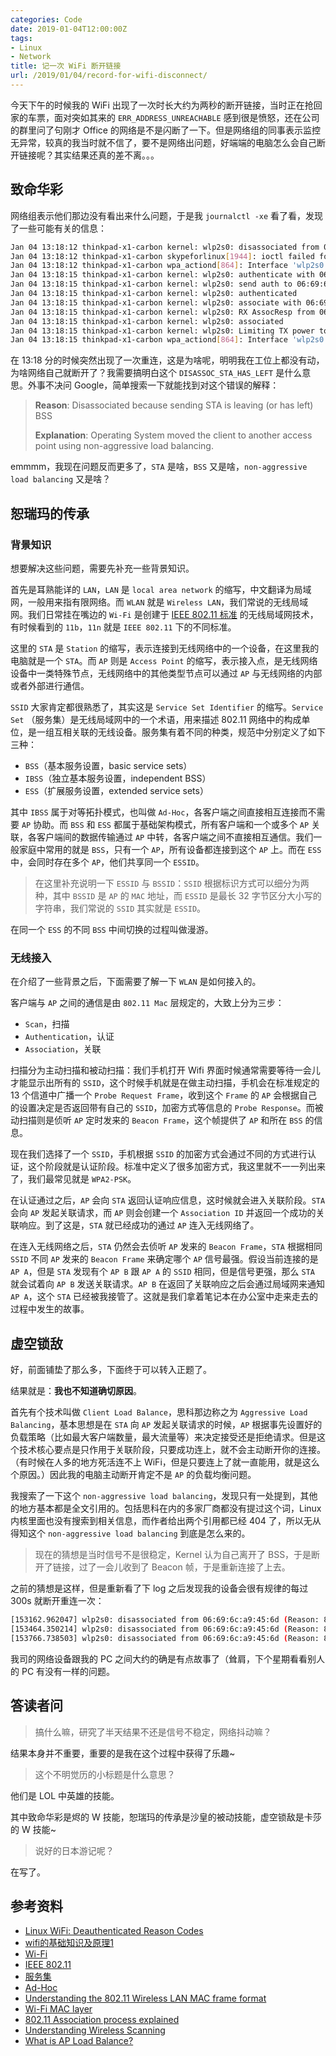 ```yaml
---
categories: Code
date: 2019-01-04T12:00:00Z
tags:
- Linux
- Network
title: 记一次 WiFi 断开链接
url: /2019/01/04/record-for-wifi-disconnect/
---
```


今天下午的时候我的 WiFi 出现了一次时长大约为两秒的断开链接，当时正在抢回家的车票，面对突如其来的 `ERR_ADDRESS_UNREACHABLE` 感到很是愤怒，还在公司的群里问了句刚才 Office 的网络是不是闪断了一下。但是网络组的同事表示监控无异常，较真的我当时就不信了，要不是网络出问题，好端端的电脑怎么会自己断开链接呢？其实结果还真的差不离。。。

<!--more-->

## 致命华彩

网络组表示他们那边没有看出来什么问题，于是我 `journalctl -xe` 看了看，发现了一些可能有关的信息：

```bash
Jan 04 13:18:12 thinkpad-x1-carbon kernel: wlp2s0: disassociated from 06:69:6c:a9:45:6d (Reason: 8=DISASSOC_STA_HAS_LEFT)
Jan 04 13:18:12 thinkpad-x1-carbon skypeforlinux[1944]: ioctl failed for wlan0, errno = 19 (No such device)
Jan 04 13:18:12 thinkpad-x1-carbon wpa_actiond[864]: Interface 'wlp2s0' lost connection to network 'yunify-ldap'
Jan 04 13:18:15 thinkpad-x1-carbon kernel: wlp2s0: authenticate with 06:69:6c:a9:45:6d
Jan 04 13:18:15 thinkpad-x1-carbon kernel: wlp2s0: send auth to 06:69:6c:a9:45:6d (try 1/3)
Jan 04 13:18:15 thinkpad-x1-carbon kernel: wlp2s0: authenticated
Jan 04 13:18:15 thinkpad-x1-carbon kernel: wlp2s0: associate with 06:69:6c:a9:45:6d (try 1/3)
Jan 04 13:18:15 thinkpad-x1-carbon kernel: wlp2s0: RX AssocResp from 06:69:6c:a9:45:6d (capab=0x1 status=0 aid=1)
Jan 04 13:18:15 thinkpad-x1-carbon kernel: wlp2s0: associated
Jan 04 13:18:15 thinkpad-x1-carbon kernel: wlp2s0: Limiting TX power to 27 (30 - 3) dBm as advertised by 06:69:6c:a9:45:6d
Jan 04 13:18:15 thinkpad-x1-carbon wpa_actiond[864]: Interface 'wlp2s0' reestablished connection to network 'yunify-ldap'
```

在 13:18 分的时候突然出现了一次重连，这是为啥呢，明明我在工位上都没有动，为啥网络自己就断开了？我需要搞明白这个 `DISASSOC_STA_HAS_LEFT` 是什么意思。外事不决问 Google，简单搜索一下就能找到对这个错误的解释：

> **Reason**: Disassociated because sending STA is leaving (or has left) BSS
>
> **Explanation**: Operating System moved the client to another access point using non-aggressive load balancing.

emmmm，我现在问题反而更多了，`STA` 是啥，`BSS` 又是啥，`non-aggressive load balancing` 又是啥？

## 恕瑞玛的传承

### 背景知识

想要解决这些问题，需要先补充一些背景知识。

首先是耳熟能详的 `LAN`，`LAN` 是 `local area network` 的缩写，中文翻译为局域网，一般用来指有限网络。而 `WLAN` 就是 `Wireless LAN`，我们常说的无线局域网。我们日常挂在嘴边的 `Wi-Fi` 是创建于 [IEEE 802.11 标准](https://zh.wikipedia.org/wiki/IEEE_802.11) 的无线局域网技术，有时候看到的 `11b`，`11n` 就是 `IEEE 802.11` 下的不同标准。

这里的 `STA` 是 `Station` 的缩写，表示连接到无线网络中的一个设备，在这里我的电脑就是一个 `STA`。而 `AP` 则是 `Access Point` 的缩写，表示接入点，是无线网络设备中一类特殊节点，无线网络中的其他类型节点可以通过 `AP` 与无线网络的内部或者外部进行通信。

`SSID` 大家肯定都很熟悉了，其实这是 `Service Set Identifier` 的缩写。`Service Set` （服务集）是无线局域网中的一个术语，用来描述 802.11 网络中的构成单位，是一组互相关联的无线设备。服务集有着不同的种类，规范中分别定义了如下三种：

- `BSS`（基本服务设置，basic service sets）
- `IBSS`（独立基本服务设置，independent BSS）
- `ESS`（扩展服务设置，extended service sets）

其中 `IBSS` 属于对等拓扑模式，也叫做 `Ad-Hoc`，各客户端之间直接相互连接而不需要 `AP` 协助。而 `BSS` 和 `ESS` 都属于基础架构模式，所有客户端和一个或多个 `AP` 关联，各客户端间的数据传输通过 `AP` 中转，各客户端之间不直接相互通信。我们一般家庭中常用的就是 `BSS`，只有一个 `AP`，所有设备都连接到这个 `AP` 上。而在 `ESS` 中，会同时存在多个 `AP`，他们共享同一个 `ESSID`。

> 在这里补充说明一下 `ESSID` 与 `BSSID`：`SSID` 根据标识方式可以细分为两种，其中 `BSSID` 是 `AP` 的 `MAC` 地址，而 `ESSID` 是最长 32 字节区分大小写的字符串，我们常说的 `SSID` 其实就是 `ESSID`。

在同一个 `ESS` 的不同 `BSS` 中间切换的过程叫做漫游。

### 无线接入

在介绍了一些背景之后，下面需要了解一下 `WLAN` 是如何接入的。

客户端与 `AP` 之间的通信是由 `802.11 Mac` 层规定的，大致上分为三步：

- `Scan`，扫描
- `Authentication`，认证
- `Association`，关联

扫描分为主动扫描和被动扫描：我们手机打开 Wifi 界面时候通常需要等待一会儿才能显示出所有的 `SSID`，这个时候手机就是在做主动扫描，手机会在标准规定的 13 个信道中广播一个 `Probe Request Frame`，收到这个 `Frame` 的 `AP` 会根据自己的设置决定是否返回带有自己的 `SSID`，加密方式等信息的 `Probe Response`。而被动扫描则是侦听 `AP` 定时发来的 `Beacon Frame`，这个帧提供了 `AP` 和所在 `BSS` 的信息。

现在我们选择了一个 `SSID`，手机根据 `SSID` 的加密方式会通过不同的方式进行认证，这个阶段就是认证阶段。标准中定义了很多加密方式，我这里就不一一列出来了，我们最常见就是 `WPA2-PSK`。

在认证通过之后，`AP` 会向 `STA` 返回认证响应信息，这时候就会进入关联阶段。`STA` 会向 `AP` 发起关联请求，而 `AP` 则会创建一个 `Association ID` 并返回一个成功的关联响应。到了这是，`STA` 就已经成功的通过 `AP` 连入无线网络了。

在连入无线网络之后，`STA` 仍然会去侦听 `AP` 发来的 `Beacon Frame`，`STA` 根据相同 `SSID` 不同 `AP` 发来的 `Beacon Frame` 来确定哪个 `AP` 信号最强。假设当前连接的是 `AP A`，但是 `STA` 发现有个 `AP B` 跟 `AP A` 的 `SSID` 相同，但是信号更强，那么 `STA` 就会试着向 `AP B` 发送关联请求。`AP B` 在返回了关联响应之后会通过局域网来通知 `AP A`，这个 `STA` 已经被我接管了。这就是我们拿着笔记本在办公室中走来走去的过程中发生的故事。


## 虚空锁敌

好，前面铺垫了那么多，下面终于可以转入正题了。

结果就是：**我也不知道确切原因**。

首先有个技术叫做 `Client Load Balance`，思科那边称之为 `Aggressive Load Balancing`，基本思想是在 `STA` 向 `AP` 发起关联请求的时候，`AP` 根据事先设置好的负载策略（比如最大客户端数量，最大流量等）来决定接受还是拒绝请求。但是这个技术核心要点是只作用于关联阶段，只要成功连上，就不会主动断开你的连接。（有时候在人多的地方死活连不上 WiFi，但是只要连上了就一直能用，就是这么个原因。）因此我的电脑主动断开肯定不是 `AP` 的负载均衡问题。

我搜索了一下这个 `non-aggressive load balancing`，发现只有一处提到，其他的地方基本都是全文引用的。包括思科在内的多家厂商都没有提过这个词，Linux 内核里面也没有搜索到相关信息，而作者给出两个引用都已经 404 了，所以无从得知这个 `non-aggressive load balancing` 到底是怎么来的。

> 现在的猜想是当时信号不是很稳定，Kernel 认为自己离开了 BSS，于是断开了链接，过了一会儿收到了 Beacon 帧，于是重新连接了上去。

之前的猜想是这样，但是重新看了下 log 之后发现我的设备会很有规律的每过 300s 就断开重连一次：

```bash
[153162.962047] wlp2s0: disassociated from 06:69:6c:a9:45:6d (Reason: 8=DISASSOC_STA_HAS_LEFT)
[153464.350214] wlp2s0: disassociated from 06:69:6c:a9:45:6d (Reason: 8=DISASSOC_STA_HAS_LEFT)
[153766.738503] wlp2s0: disassociated from 06:69:6c:a9:45:6d (Reason: 8=DISASSOC_STA_HAS_LEFT)
```

我司的网络设备跟我的 PC 之间大约的确是有点故事了（耸肩，下个星期看看别人的 PC 有没有一样的问题。

## 答读者问

> 搞什么嘛，研究了半天结果不还是信号不稳定，网络抖动嘛？

结果本身并不重要，重要的是我在这个过程中获得了乐趣~

> 这个不明觉历的小标题是什么意思？

他们是 LOL 中英雄的技能。

其中致命华彩是烬的 W 技能，恕瑞玛的传承是沙皇的被动技能，虚空锁敌是卡莎的 W 技能~

> 说好的日本游记呢？

在写了。

## 参考资料

- [Linux WiFi: Deauthenticated Reason Codes](https://www.aboutcher.co.uk/2012/07/linux-wifi-deauthenticated-reason-codes/)
- [wifi的基础知识及原理1](https://www.cnblogs.com/pyj63/p/8046181.html)
- [Wi-Fi](https://zh.wikipedia.org/wiki/Wi-Fi)
- [IEEE 802.11](https://zh.wikipedia.org/wiki/IEEE_802.11)
- [服务集](https://zh.wikipedia.org/wiki/%E6%9C%8D%E5%8A%A1%E9%9B%86_(%E6%97%A0%E7%BA%BF%E5%B1%80%E5%9F%9F%E7%BD%91))
- [Ad-Hoc](https://zh.wikipedia.org/wiki/%E7%84%A1%E7%B7%9A%E9%9A%A8%E6%84%8F%E7%B6%B2%E8%B7%AF)
- [Understanding the 802.11 Wireless LAN MAC frame format](https://witestlab.poly.edu/blog/802-11-wireless-lan-2/)
- [Wi-Fi MAC layer](https://devopedia.org/wi-fi-mac-layer)
- [802.11 Association process explained](https://documentation.meraki.com/MR/WiFi_Basics_and_Best_Practices/802.11_Association_process_explained)
- [Understanding Wireless Scanning](https://www.juniper.net/documentation/en_US/junos-space-apps/network-director3.1/topics/concept/wireless-scanning.html)
- [What is AP Load Balance?](https://www.draytek.com/en/faq/faq-wlan/wlan.vigorap/what-is-ap-load-balance/)
